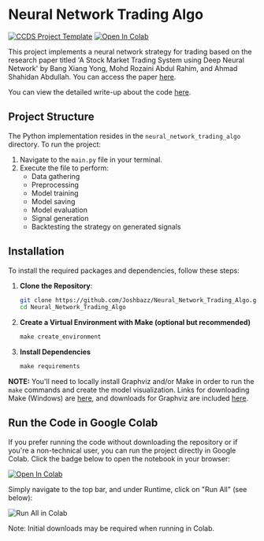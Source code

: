 # Neural Network Trading Algo

[![CCDS Project Template](https://img.shields.io/badge/CCDS-Project%20template-328F97?logo=cookiecutter)](https://cookiecutter-data-science.drivendata.org/) [![Open In Colab](https://colab.research.google.com/assets/colab-badge.svg)](https://colab.research.google.com/github/Joshbazz/Neural_Network_Trading_Algo/blob/main/main.ipynb)

This project implements a neural network strategy for trading based on the research paper titled 'A Stock Market Trading System using Deep Neural Network' by Bang Xiang Yong, Mohd Rozaini Abdul Rahim, and Ahmad Shahidan Abdullah. You can access the paper [here](https://api.repository.cam.ac.uk/server/api/core/bitstreams/ee20ae76-656a-47ba-bf5b-fba10ee87478/content).

You can view the detailed write-up about the code [here](https://joshbazzano.substack.com/p/d97c31d9-0919-465f-9584-af0e4e904131).

## Project Structure

The Python implementation resides in the `neural_network_trading_algo` directory. To run the project:
1. Navigate to the `main.py` file in your terminal.
2. Execute the file to perform:
   - Data gathering
   - Preprocessing
   - Model training
   - Model saving
   - Model evaluation
   - Signal generation
   - Backtesting the strategy on generated signals

## Installation

To install the required packages and dependencies, follow these steps:

1. **Clone the Repository**:
   
   ```bash
   git clone https://github.com/Joshbazz/Neural_Network_Trading_Algo.git
   cd Neural_Network_Trading_Algo

2. **Create a Virtual Environment with Make (optional but recommended)**
   ```makefile
   make create_environment


3. **Install Dependencies**
   ```makefile
   make requirements

**NOTE:** You'll need to locally install Graphviz and/or Make in order to run the `make` commands and create the model visualization. Links for downloading Make (Windows) are [here](https://gnuwin32.sourceforge.net/packages/make.htm), and downloads for Graphviz are included [here](https://graphviz.org).


## Run the Code in Google Colab

If you prefer running the code without downloading the repository or if you're a non-technical user, you can run the project directly in Google Colab. Click the badge below to open the notebook in your browser:

[![Open In Colab](https://colab.research.google.com/assets/colab-badge.svg)](https://colab.research.google.com/github/Joshbazz/Neural_Network_Trading_Algo/blob/main/main.ipynb)

Simply navigate to the top bar, and under Runtime, click on "Run All" (see below):

![Run All in Colab](./neural_network_trading_algo/visualization/Colab_run_all.png)

Note: Initial downloads may be required when running in Colab.

